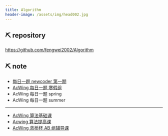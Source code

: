 ```yaml
---
title: Algorithm
header-image: /assets/img/head002.jpg
---
```


## ⛏ repository

https://github.com/fengwei2002/Algorithm

## ⛏ note

- [每日一题 newcoder 第一期](https://www.notion.so/fengwei2002/d6d57abf4f414ec78435c335ef4a261c?v=39157bb5b80d466fb70f7184cc4cc79f)
- [AcWing 每日一题 寒假组](https://www.notion.so/fengwei2002/ACwing-2193a6ced4a943ecac78a6c771fb6886)
- AcWing 每日一题 spring
- AcWing 每日一题 summer

***

- [AcWing 算法基础课](https://www.notion.so/fengwei2002/AcWing-2ed2f53326b049b8945f6119c83874be)
- [Acwing 算法提高课](https://www.notion.so/fengwei2002/AcWing-c0498857a5b3428d90a3022b3798c343)
- [AcWing 蓝桥杯 AB 组辅导课](https://www.notion.so/fengwei2002/ACwing-ff95d446f8d9476181d5213c0253d5eb)